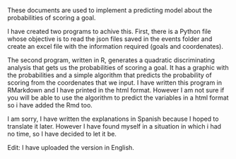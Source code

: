 These documents are used to implement a predicting model about the probabilities of scoring a goal. 

I have created two programs to achive this. First, there is a Python file whose objective is to read the json files saved in the events folder and create an excel
file with the information required (goals and coordenates). 

The second program, written in R, generates a quadratic discriminating analysis that gets us the probabilities of scoring a goal. It has a graphic with the probabilities
and a simple algorithm that predicts the probability of scoring from the coordenates that we input. I have written this program in RMarkdown and I have printed in the html format. 
However I am not sure if you will be able to use the algorithm to predict the variables in a html format so i have added the Rmd too. 

I am sorry, I have written the explanations in Spanish because I hoped to translate it later. However I have found myself in a situation in which i had no time, so 
I have decided to let it be.

Edit: I have uploaded the version in English. 
